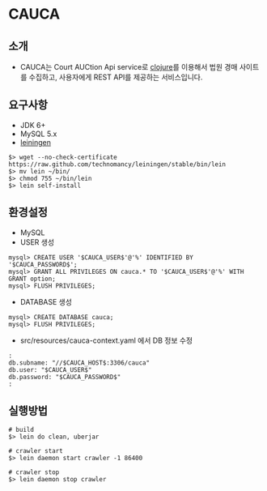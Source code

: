 # CAUCA

## 소개
* CAUCA는 Court AUCtion Api service로 [clojure](http://clojure.org)를 이용해서 법원 경매 사이트를 수집하고, 사용자에게 REST API를 제공하는 서비스입니다.

## 요구사항
* JDK 6+
* MySQL 5.x
* [leiningen](http://leiningen.org)
```
$> wget --no-check-certificate https://raw.github.com/technomancy/leiningen/stable/bin/lein
$> mv lein ~/bin/
$> chmod 755 ~/bin/lein
$> lein self-install
```

## 환경설정
* MySQL
 * USER 생성
```
mysql> CREATE USER '$CAUCA_USER$'@'%' IDENTIFIED BY '$CAUCA_PASSWORD$';
mysql> GRANT ALL PRIVILEGES ON cauca.* TO '$CAUCA_USER$'@'%' WITH GRANT option;
mysql> FLUSH PRIVILEGES;
```
 * DATABASE 생성
```
mysql> CREATE DATABASE cauca;
mysql> FLUSH PRIVILEGES;
```
* src/resources/cauca-context.yaml 에서 DB 정보 수정
```
:
db.subname: "//$CAUCA_HOST$:3306/cauca"
db.user: "$CAUCA_USER$"
db.password: "$CAUCA_PASSWORD$"
:
```

## 실행방법
```
# build
$> lein do clean, uberjar

# crawler start
$> lein daemon start crawler -1 86400

# crawler stop
$> lein daemon stop crawler
```